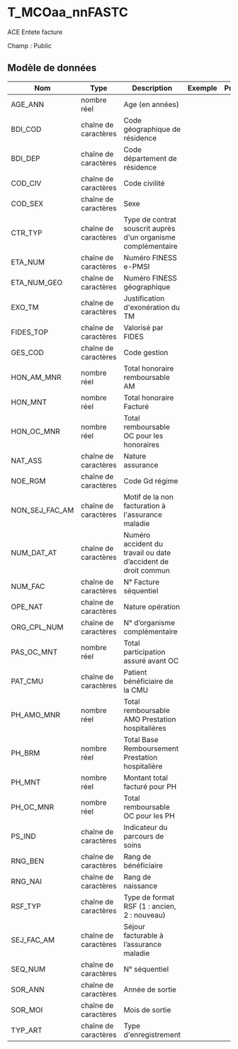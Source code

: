 # T_MCOaa_nnFASTC

ACE Entete facture

Champ : Public


## Modèle de données

|Nom|Type|Description|Exemple|Propriétés|
|-|-|-|-|-|
|AGE_ANN|nombre réel|Age (en années)|||
|BDI_COD|chaîne de caractères|Code géographique de résidence|||
|BDI_DEP|chaîne de caractères|Code département de résidence|||
|COD_CIV|chaîne de caractères|Code civilité |||
|COD_SEX|chaîne de caractères|Sexe |||
|CTR_TYP|chaîne de caractères|Type de contrat souscrit auprès d'un organisme complémentaire|||
|ETA_NUM|chaîne de caractères|Numéro FINESS e-PMSI|||
|ETA_NUM_GEO|chaîne de caractères|Numéro FINESS géographique|||
|EXO_TM|chaîne de caractères|Justification d'exonération du TM |||
|FIDES_TOP|chaîne de caractères|Valorisé par FIDES|||
|GES_COD|chaîne de caractères|Code gestion|||
|HON_AM_MNR|nombre réel|Total honoraire remboursable AM |||
|HON_MNT|nombre réel|Total honoraire Facturé |||
|HON_OC_MNR|nombre réel|Total remboursable OC pour les honoraires |||
|NAT_ASS|chaîne de caractères|Nature assurance |||
|NOE_RGM|chaîne de caractères|Code Gd régime |||
|NON_SEJ_FAC_AM|chaîne de caractères|Motif de la non facturation à l'assurance maladie|||
|NUM_DAT_AT|chaîne de caractères|Numéro accident du travail ou date d’accident de droit commun|||
|NUM_FAC|chaîne de caractères|N° Facture séquentiel|||
|OPE_NAT|chaîne de caractères|Nature opération |||
|ORG_CPL_NUM|chaîne de caractères|N° d’organisme complémentaire|||
|PAS_OC_MNT|nombre réel|Total participation assuré avant OC |||
|PAT_CMU|chaîne de caractères|Patient bénéficiaire de la CMU|||
|PH_AMO_MNR|nombre réel|Total remboursable AMO Prestation hospitalières |||
|PH_BRM|nombre réel|Total Base Remboursement Prestation hospitalière |||
|PH_MNT|nombre réel|Montant total facturé pour PH |||
|PH_OC_MNR|nombre réel|Total remboursable OC pour les PH |||
|PS_IND|chaîne de caractères|Indicateur du parcours de soins|||
|RNG_BEN|chaîne de caractères|Rang de bénéficiaire|||
|RNG_NAI|chaîne de caractères|Rang de naissance|||
|RSF_TYP|chaîne de caractères|Type de format RSF (1 : ancien, 2 : nouveau)|||
|SEJ_FAC_AM|chaîne de caractères|Séjour facturable à l’assurance maladie|||
|SEQ_NUM|chaîne de caractères|N° séquentiel|||
|SOR_ANN|chaîne de caractères|Année de sortie|||
|SOR_MOI|chaîne de caractères|Mois de sortie|||
|TYP_ART|chaîne de caractères|Type d'enregistrement|||
